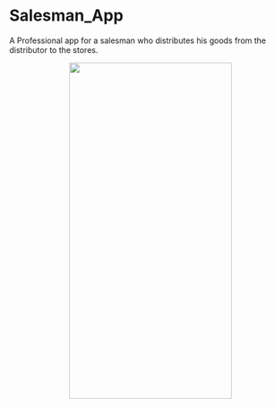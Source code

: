 # Salesman_App
A Professional app for a salesman who distributes his goods from the distributor to the stores.

<p align="center">
  <img width="290" height="600" src="https://github.com/Srijenanithish/Salesman_App/blob/main/Pic/splashscreen.jpeg">
</p>
<!-- ![](Pic/splashscreen.jpeg) -->
